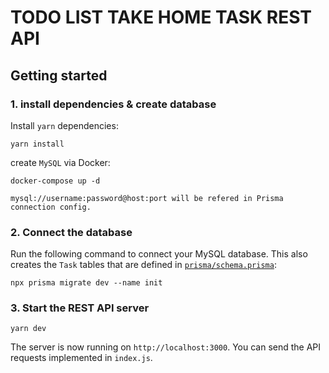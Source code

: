 # TODO LIST TAKE HOME TASK REST API

## Getting started

### 1. install dependencies & create database

Install `yarn` dependencies:

```
yarn install
```

create `MySQL` via Docker:

```
docker-compose up -d

mysql://username:password@host:port will be refered in Prisma connection config.
```

### 2. Connect the database

Run the following command to connect your MySQL database. This also creates the `Task` tables that are defined in [`prisma/schema.prisma`](./prisma/schema.prisma):

```
npx prisma migrate dev --name init
```

### 3. Start the REST API server

```
yarn dev
```

The server is now running on `http://localhost:3000`. You can send the API requests implemented in `index.js`.
